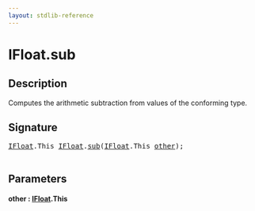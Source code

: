 ```yaml
---
layout: stdlib-reference
---
```


# IFloat\.sub

## Description

Computes the arithmetic subtraction from values of the conforming type.




## Signature 

<pre>
<a href="../interfaces/ifloat-01/index.html" class="code_type">IFloat</a>.<span class="code_keyword">This</span> <a href="../interfaces/ifloat-01/index.html" class="code_type">IFloat</a>.<a href="sub.html">sub</a>(<a href="../interfaces/ifloat-01/index.html" class="code_type">IFloat</a>.<span class="code_keyword">This</span> <a href="sub.html#decl-other" class="code_param">other</a>);

</pre>

## Parameters

####  <a id="decl-other"></a>other  : [IFloat](../interfaces/ifloat-01/index.html)\.This

